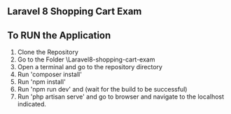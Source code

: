 ## Laravel 8 Shopping Cart Exam
## To RUN the Application
1. Clone the Repository
2. Go to the Folder \Laravel8-shopping-cart-exam
3. Open a terminal and go to the repository directory
4. Run 'composer install'
5. Run 'npm install'
6. Run 'npm run dev' and (wait for the build to be successful)
7. Run 'php artisan serve' and go to browser and navigate to the localhost indicated.

